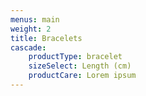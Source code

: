 ```yaml
---
menus: main
weight: 2
title: Bracelets
cascade:
    productType: bracelet
    sizeSelect: Length (cm)
    productCare: Lorem ipsum
---
```

